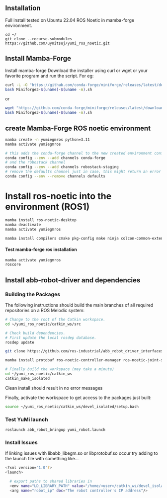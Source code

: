 ## Installation
Full install tested on Ubuntu 22.04 ROS Noetic in mamba-forge environment.

```
cd ~/
git clone --recurse-submodules https://github.com/uynitsuj/yumi_ros_noetic.git
```

## Install Mamba-Forge
Install mamba-forge
Download the installer using curl or wget or your favorite program and run the script.
For eg:
```bash
curl -L -O "https://github.com/conda-forge/miniforge/releases/latest/download/Miniforge3-$(uname)-$(uname -m).sh"
bash Miniforge3-$(uname)-$(uname -m).sh
```
or
```bash
wget "https://github.com/conda-forge/miniforge/releases/latest/download/Miniforge3-$(uname)-$(uname -m).sh"
bash Miniforge3-$(uname)-$(uname -m).sh
```

## create Mamba-Forge ROS noetic environment
```bash
mamba create -n yumiegmros python=3.11
mamba activate yumiegmros
```

```bash
# this adds the conda-forge channel to the new created environment configuration 
conda config --env --add channels conda-forge
# and the robostack channel
conda config --env --add channels robostack-staging
# remove the defaults channel just in case, this might return an error if it is not in the list which is ok
conda config --env --remove channels defaults
```
# Install ros-noetic into the environment (ROS1)
```bash
mamba install ros-noetic-desktop
mamba deactivate
mamba activate yumiegmros

mamba install compilers cmake pkg-config make ninja colcon-common-extensions catkin_tools rosdep
```

#### Test mamba-forge ros installation
```bash
mamba activate yumiegmros
roscore
```

## Install abb-robot-driver and dependencies

### Building the Packages

The following instructions should build the main branches of all required repositories on a ROS Melodic system:

```bash
# Change to the root of the Catkin workspace.
cd ~/yumi_ros_noetic/catkin_ws/src

# Check build dependencies.
# First update the local rosdep database.
rosdep update

git clone https://github.com/ros-industrial/abb_robot_driver_interfaces.git

mamba install protobuf ros-noetic-controller-manager ros-noetic-joint-state-controller ros-noetic-velocity-controllers ros-noetic-controller-manager-msgs ros-noetic-hardware-interface ros-noetic-joint-limits-interface ros-noetic-controller-interface ros-noetic-realtime-tools

# Finally build the workspace (may take a minute)
cd ~/yumi_ros_noetic/catkin_ws
catkin_make_isolated
```
Clean install should result in no error messages

Finally, activate the workspace to get access to the packages just built:
```bash
source ~/yumi_ros_noetic/catkin_ws/devel_isolated/setup.bash
```

### Test YuMi launch
```bash
roslaunch abb_robot_bringup yumi_robot.launch
```

### Install Issues
If linking issues with libabb_libegm.so or libprotobuf.so occur try adding to the launch file with something like...
```bash
<?xml version="1.0"?>
<launch>

  # export paths to shared libraries in 
  <env name="LD_LIBRARY_PATH" value="/home/<user>/catkin_ws/devel_isolated/abb_libegm/lib:/home/<user>/miniforge3/envs/yumiegmros/lib:${LD_LIBRARY_PATH}" />
  <arg name="robot_ip" doc="The robot controller's IP address"/>
```

